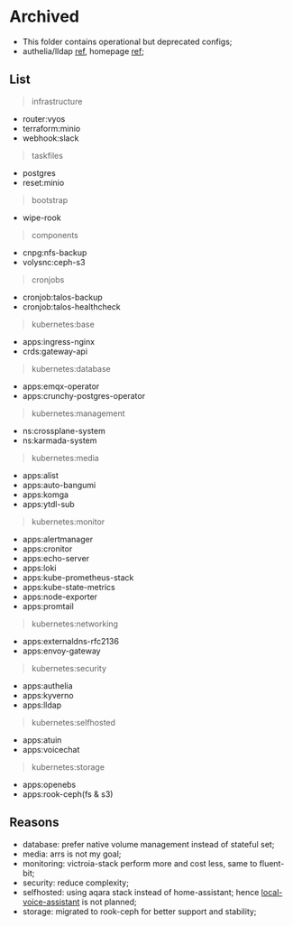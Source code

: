 # Archived

- This folder contains operational but deprecated configs;
- authelia/lldap [ref](https://github.com/search?q=repo%3Amchestr%2Fhome-cluster%20OAUTH_CLIENT&type=code), homepage [ref](https://github.com/search?q=repo%3Amchestr%2Fhome-cluster+gethomepage&type=code);

## List

> infrastructure

- router:vyos
- terraform:minio
- webhook:slack

> taskfiles

- postgres
- reset:minio

> bootstrap

- wipe-rook

> components

- cnpg:nfs-backup
- volysnc:ceph-s3

> cronjobs

- cronjob:talos-backup
- cronjob:talos-healthcheck

> kubernetes:base

- apps:ingress-nginx
- crds:gateway-api

> kubernetes:database

- apps:emqx-operator
- apps:crunchy-postgres-operator

> kubernetes:management

- ns:crossplane-system
- ns:karmada-system

> kubernetes:media

- apps:alist
- apps:auto-bangumi
- apps:komga
- apps:ytdl-sub

> kubernetes:monitor

- apps:alertmanager
- apps:cronitor
- apps:echo-server
- apps:loki
- apps:kube-prometheus-stack
- apps:kube-state-metrics
- apps:node-exporter
- apps:promtail

> kubernetes:networking

- apps:externaldns-rfc2136
- apps:envoy-gateway

> kubernetes:security

- apps:authelia
- apps:kyverno
- apps:lldap

> kubernetes:selfhosted

- apps:atuin
- apps:voicechat

> kubernetes:storage

- apps:openebs
- apps:rook-ceph(fs & s3)

## Reasons

- database: prefer native volume management instead of stateful set;
- media: arrs is not my goal;
- monitoring: victroia-stack perform more and cost less, same to fluent-bit;
- security: reduce complexity;
- selfhosted: using aqara stack instead of home-assistant; hence [local-voice-assistant](https://www.home-assistant.io/voice_control/voice_remote_local_assistant/) is not planned;
- storage: migrated to rook-ceph for better support and stability;
